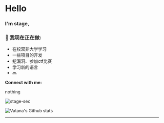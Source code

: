 # Hello

### I'm stage, 




### 💼  我现在正在做: 
* 在校双非大学学习
*  一些项目的开发
* 挖漏洞、参加ctf比赛
* 学习新的语言
* 🔜


 

**Connect with me:**
<p align="left">
 nothing
</p>



<img src="https://komarev.com/ghpvc/?username=stage-sec" alt="stage-sec" />

![Vatana's Github stats](https://github-readme-stats.vercel.app/api?username=stage-sec&show_icons=true)

---

